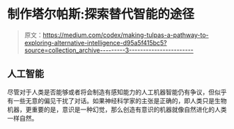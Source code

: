 # 制作塔尔帕斯:探索替代智能的途径

> 原文：<https://medium.com/codex/making-tulpas-a-pathway-to-exploring-alternative-intelligence-d95a5f415bc5?source=collection_archive---------3----------------------->

## 人工智能

尽管对于人类是否能够或者将会制造有感知能力的人工机器智能仍有争议，但似乎有一些无意的偏见干扰了对话。如果神经科学家的主张是正确的，即人类只是生物机器，更重要的是，意识是一种幻觉，那么创造有意识的机器就像自然进化的人类一样自然。